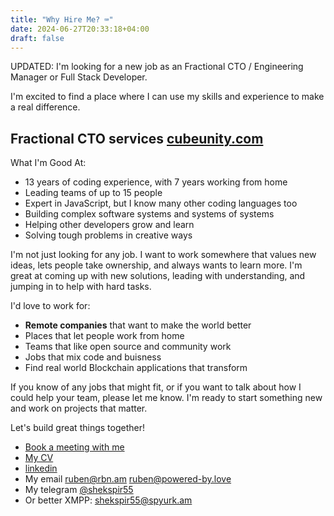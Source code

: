```yaml
---
title: "Why Hire Me? ⌨️"
date: 2024-06-27T20:33:18+04:00
draft: false
---
```

UPDATED:
I'm looking for a new job as an Fractional CTO / Engineering Manager or Full Stack Developer. 

I'm excited to find a place where I can use my skills and experience to make a real difference.

## Fractional CTO services [cubeunity.com](https://cubeunity.com)

What I'm Good At:

* 13 years of coding experience, with 7 years working from home
* Leading teams of up to 15 people
* Expert in JavaScript, but I know many other coding languages too
* Building complex software systems and systems of systems
* Helping other developers grow and learn
* Solving tough problems in creative ways

I'm not just looking for any job. I want to work somewhere that values new ideas, lets people take ownership, and always wants to learn more. I'm great at coming up with new solutions, leading with understanding, and jumping in to help with hard tasks.

I'd love to work for:

* **Remote companies** that want to make the world better
* Places that let people work from home
* Teams that like open source and community work
* Jobs that mix code and buisness
* Find real world Blockchain applications that transform

If you know of any jobs that might fit, or if you want to talk about how I could help your team, please let me know. I'm ready to start something new and work on projects that matter.

Let's build great things together!

- [Book a meeting with me](https://cal.com/ruben-pbl/)
- [My CV](/resume/Resume-Ruben-Khachatryan.pdf)
- [linkedin](https://www.linkedin.com/in/ruben-kh/)
- My email ruben@rbn.am ruben@powered-by.love
- My telegram [@shekspir55](http://t.me/shekspir55)
- Or better XMPP: shekspir55@spyurk.am

